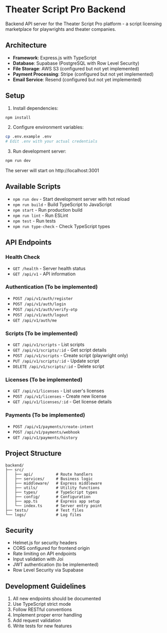 # Theater Script Pro Backend

Backend API server for the Theater Script Pro platform - a script licensing marketplace for playwrights and theater companies.

## Architecture

- **Framework**: Express.js with TypeScript
- **Database**: Supabase (PostgreSQL with Row Level Security)
- **File Storage**: AWS S3 (configured but not yet implemented)
- **Payment Processing**: Stripe (configured but not yet implemented)
- **Email Service**: Resend (configured but not yet implemented)

## Setup

1. Install dependencies:
```bash
npm install
```

2. Configure environment variables:
```bash
cp .env.example .env
# Edit .env with your actual credentials
```

3. Run development server:
```bash
npm run dev
```

The server will start on http://localhost:3001

## Available Scripts

- `npm run dev` - Start development server with hot reload
- `npm run build` - Build TypeScript to JavaScript
- `npm start` - Run production build
- `npm run lint` - Run ESLint
- `npm test` - Run tests
- `npm run type-check` - Check TypeScript types

## API Endpoints

### Health Check
- `GET /health` - Server health status
- `GET /api/v1` - API information

### Authentication (To be implemented)
- `POST /api/v1/auth/register`
- `POST /api/v1/auth/login`
- `POST /api/v1/auth/verify-otp`
- `POST /api/v1/auth/logout`
- `GET /api/v1/auth/me`

### Scripts (To be implemented)
- `GET /api/v1/scripts` - List scripts
- `GET /api/v1/scripts/:id` - Get script details
- `POST /api/v1/scripts` - Create script (playwright only)
- `PUT /api/v1/scripts/:id` - Update script
- `DELETE /api/v1/scripts/:id` - Delete script

### Licenses (To be implemented)
- `GET /api/v1/licenses` - List user's licenses
- `POST /api/v1/licenses` - Create new license
- `GET /api/v1/licenses/:id` - Get license details

### Payments (To be implemented)
- `POST /api/v1/payments/create-intent`
- `POST /api/v1/payments/webhook`
- `GET /api/v1/payments/history`

## Project Structure

```
backend/
├── src/
│   ├── api/          # Route handlers
│   ├── services/     # Business logic
│   ├── middleware/   # Express middleware
│   ├── utils/        # Utility functions
│   ├── types/        # TypeScript types
│   ├── config/       # Configuration
│   ├── app.ts        # Express app setup
│   └── index.ts      # Server entry point
├── tests/            # Test files
└── logs/             # Log files
```

## Security

- Helmet.js for security headers
- CORS configured for frontend origin
- Rate limiting on API endpoints
- Input validation with Joi
- JWT authentication (to be implemented)
- Row Level Security via Supabase

## Development Guidelines

1. All new endpoints should be documented
2. Use TypeScript strict mode
3. Follow RESTful conventions
4. Implement proper error handling
5. Add request validation
6. Write tests for new features